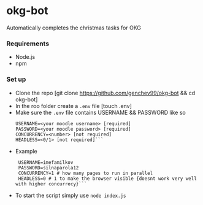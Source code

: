 # okg-bot
Automatically completes the christmas tasks for OKG 

### Requirements

- Node.js
- npm


### Set up

- Clone the repo [git clone https://github.com/genchev99/okg-bot && cd okg-bot]
- In the roo folder create a `.env` file [touch .env]
- Make sure the `.env` file contains USERNAME && PASSWORD like so
    ```    
	USERNAME=<your moodle username> [required]
  	PASSWORD=<your moodle password> [required]
	CONCURRENCY=<number> [not required]
	HEADLESS=<0/1> [not required]```
- Example
    ```
     USERNAME=imefamilkov
     PASSWORD=silnaparola12
     CONCURRENCY=1 # how many pages to run in parallel 
     HEADLESS=0 # 1 to make the browser visible {doesnt work very well with higher concurrecy}```
- To start the script simply use `node index.js`
